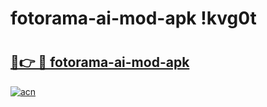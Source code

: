 # fotorama-ai-mod-apk !kvg0t

# <h2><a href="https://xdsswk.esa.edu.pl?title=fotorama-ai-mod-apk&ref=kvg0t">🔗👉 🔴 fotorama-ai-mod-apk</a></h2>

[![acn](https://github.com/user-attachments/assets/0f9c940e-d8b0-45ae-aac7-cd30a18b3e1c)](https://xdsswk.esa.edu.pl?title=fotorama-ai-mod-apk&ref=kvg0t)

